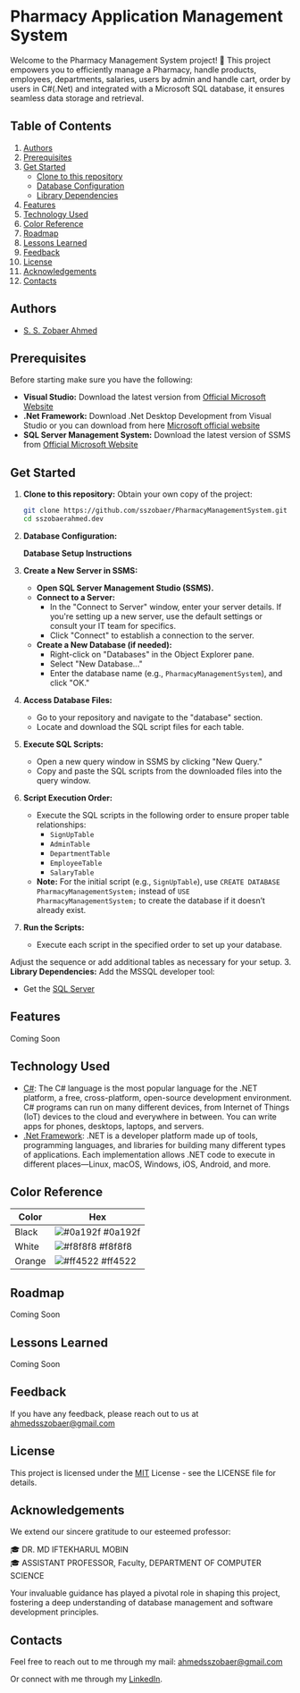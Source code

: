 # Pharmacy Application Management System

Welcome to the Pharmacy Management System project! 🚀 This project empowers you to efficiently manage a Pharmacy, handle products, employees, departments, salaries, users by admin and handle cart, order by users in C#(.Net) and integrated with a Microsoft SQL database, it ensures seamless data storage and retrieval.

## Table of Contents

1. [Authors](#authors)
2. [Prerequisites](#prerequisites)
3. [Get Started](#get-started)
   - [Clone to this repository](#clone-to-this-repository)
   - [Database Configuration](#database-configuration)
   - [Library Dependencies](#library-dependencies)
4. [Features](#features)
5. [Technology Used](#technology-used)
6. [Color Reference](#color-reference)
7. [Roadmap](#roadmap)
8. [Lessons Learned](#lessons-learned)
9. [Feedback](#feedback)
10. [License](#license)
11. [Acknowledgements](#acknowledgements)
12. [Contacts](#contacts)

## Authors

- [S. S. Zobaer Ahmed](https://www.github.com/sszobaer)

## Prerequisites
Before starting make sure you have the following:
- **Visual Studio:** Download the latest version from [Official Microsoft Website](https://visualstudio.microsoft.com/)
- **.Net Framework:** Download .Net Desktop Development from Visual Studio or you can download from here [Microsoft official website](https://dotnet.microsoft.com/en-us/download/visual-studio-sdks)
- **SQL Server Management System:** Download the latest version of SSMS from [Official Microsoft Website](https://learn.microsoft.com/en-us/sql/ssms/download-sql-server-management-studio-ssms?view=sql-server-ver16)

## Get Started

1. **Clone to this repository:** Obtain your own copy of the project:

    ```bash
    git clone https://github.com/sszobaer/PharmacyManagementSystem.git
    cd sszobaerahmed.dev
    ```
2. **Database Configuration:** 

   **Database Setup Instructions**

1. **Create a New Server in SSMS:**
   - **Open SQL Server Management Studio (SSMS).**
   - **Connect to a Server:**
     - In the "Connect to Server" window, enter your server details. If you're setting up a new server, use the default settings or consult your IT team for specifics.
     - Click "Connect" to establish a connection to the server.
   - **Create a New Database (if needed):**
     - Right-click on "Databases" in the Object Explorer pane.
     - Select "New Database..."
     - Enter the database name (e.g., `PharmacyManagementSystem`), and click "OK."

2. **Access Database Files:**
   - Go to your repository and navigate to the "database" section.
   - Locate and download the SQL script files for each table.

3. **Execute SQL Scripts:**
   - Open a new query window in SSMS by clicking "New Query."
   - Copy and paste the SQL scripts from the downloaded files into the query window.

4. **Script Execution Order:**
   - Execute the SQL scripts in the following order to ensure proper table relationships:
     - `SignUpTable`
     - `AdminTable`
     - `DepartmentTable`
     - `EmployeeTable`
     - `SalaryTable`
   - **Note:** For the initial script (e.g., `SignUpTable`), use `CREATE DATABASE PharmacyManagementSystem;` instead of `USE PharmacyManagementSystem;` to create the database if it doesn’t already exist.

5. **Run the Scripts:**
   - Execute each script in the specified order to set up your database.

Adjust the sequence or add additional tables as necessary for your setup.
3. **Library Dependencies:** Add the MSSQL developer tool:
   - Get the [SQL Server](https://www.microsoft.com/en-us/sql-server/sql-server-downloads)

## Features
Coming Soon

## Technology Used

- [C#](https://learn.microsoft.com/en-us/dotnet/csharp/): The C# language is the most popular language for the .NET platform, a free, cross-platform, open-source development environment. C# programs can run on many different devices, from Internet of Things (IoT) devices to the cloud and everywhere in between. You can write apps for phones, desktops, laptops, and servers.
- [.Net Framework](https://dotnet.microsoft.com/en-us/learn/dotnet/what-is-dotnet-framework): .NET is a developer platform made up of tools, programming languages, and libraries for building many different types of applications. Each implementation allows .NET code to execute in different places—Linux, macOS, Windows, iOS, Android, and more.

## Color Reference

| Color   | Hex                                                                |
|---------|--------------------------------------------------------------------|
| Black   | ![#0a192f](https://via.placeholder.com/10/0a192f?text=+) #0a192f   |
| White   | ![#f8f8f8](https://via.placeholder.com/10/f8f8f8?text=+) #f8f8f8   |
| Orange  | ![#ff4522](https://via.placeholder.com/10/ff4522?text=+) #ff4522   |

## Roadmap
Coming Soon

## Lessons Learned
Coming Soon

## Feedback

If you have any feedback, please reach out to us at ahmedsszobaer@gmail.com

## License

This project is licensed under the [MIT](https://github.com/sszobaer/Pharmacy-Manamgement-System?tab=MIT-1-ov-file) License - see the LICENSE file for details.

## Acknowledgements

We extend our sincere gratitude to our esteemed professor:

🎓 DR. MD IFTEKHARUL MOBIN  
🎓 ASSISTANT PROFESSOR, Faculty, DEPARTMENT OF COMPUTER SCIENCE

Your invaluable guidance has played a pivotal role in shaping this project, fostering a deep understanding of database management and software development principles.

## Contacts
Feel free to reach out to me through my mail: ahmedsszobaer@gmail.com

Or connect with me through my [LinkedIn](https://www.linkedin.com/in/s-s-zobaer-ahmed-209bab296/).
